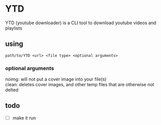 # YTD  
YTD (youtube downloader) is a CLI tool to download youtube videos and playlists  

## using
`path/to/YTD <url> <file type> <optional arguments>`
### optional arguments
noimg: will not put a cover image into your file(s)  
clean: deletes cover images, and other temp files that are otherwise not delted 
## todo  
- [ ] make it run  